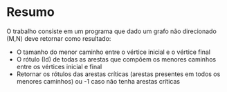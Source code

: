 # Resumo
O trabalho consiste em um programa que dado um grafo não direcionado (M,N) deve retornar como resultado:
- O tamanho do menor caminho entre o vértice inicial e o vértice final
- O rótulo (Id) de todas as arestas que compõem os menores caminhos entre os vértices inicial e final
- Retornar os rótulos das arestas críticas (arestas presentes em todos os menores caminhos) ou -1 caso não tenha arestas críticas